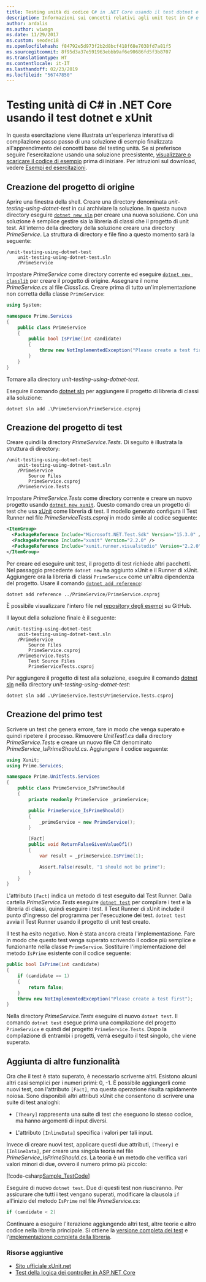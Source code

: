 ```yaml
---
title: Testing unità di codice C# in .NET Core usando il test dotnet e xUnit
description: Informazioni sui concetti relativi agli unit test in C# e .NET Core tramite un'esperienza interattiva per la creazione passo-passo di una soluzione di esempio con test dotnet e xUnit.
author: ardalis
ms.author: wiwagn
ms.date: 11/29/2017
ms.custom: seodec18
ms.openlocfilehash: f84792e5d973f2b2d8bcf418f68e7038fd7a81f5
ms.sourcegitcommit: 8f95d3a37e591963ebbb9af6e90686fd5f3b8707
ms.translationtype: HT
ms.contentlocale: it-IT
ms.lasthandoff: 02/23/2019
ms.locfileid: "56747850"
---
```

# <a name="unit-testing-c-in-net-core-using-dotnet-test-and-xunit"></a>Testing unità di C# in .NET Core usando il test dotnet e xUnit

In questa esercitazione viene illustrata un'esperienza interattiva di compilazione passo passo di una soluzione di esempio finalizzata all'apprendimento dei concetti base del testing unità. Se si preferisce seguire l'esercitazione usando una soluzione preesistente, [visualizzare o scaricare il codice di esempio](https://github.com/dotnet/samples/tree/master/core/getting-started/unit-testing-using-dotnet-test/) prima di iniziare. Per istruzioni sul download, vedere [Esempi ed esercitazioni](../../samples-and-tutorials/index.md#viewing-and-downloading-samples).

## <a name="creating-the-source-project"></a>Creazione del progetto di origine

Aprire una finestra della shell. Creare una directory denominata *unit-testing-using-dotnet-test* in cui archiviare la soluzione.
In questa nuova directory eseguire [`dotnet new sln`](../tools/dotnet-new.md) per creare una nuova soluzione. Con una soluzione è semplice gestire sia la libreria di classi che il progetto di unit test.
All'interno della directory della soluzione creare una directory *PrimeService*. La struttura di directory e file fino a questo momento sarà la seguente:

```
/unit-testing-using-dotnet-test
    unit-testing-using-dotnet-test.sln
    /PrimeService
```

Impostare *PrimeService* come directory corrente ed eseguire [`dotnet new classlib`](../tools/dotnet-new.md) per creare il progetto di origine. Assegnare il nome *PrimeService.cs* al file *Class1.cs*. Creare prima di tutto un'implementazione non corretta della classe `PrimeService`:

```csharp
using System;

namespace Prime.Services
{
    public class PrimeService
    {
        public bool IsPrime(int candidate)
        {
            throw new NotImplementedException("Please create a test first");
        }
    }
}
```

Tornare alla directory *unit-testing-using-dotnet-test*.

Eseguire il comando [dotnet sln](../tools/dotnet-sln.md) per aggiungere il progetto di libreria di classi alla soluzione:

```
dotnet sln add .\PrimeService\PrimeService.csproj
```

## <a name="creating-the-test-project"></a>Creazione del progetto di test

Creare quindi la directory *PrimeService.Tests*. Di seguito è illustrata la struttura di directory:

```
/unit-testing-using-dotnet-test
    unit-testing-using-dotnet-test.sln
    /PrimeService
        Source Files
        PrimeService.csproj
    /PrimeService.Tests
```

Impostare *PrimeService.Tests* come directory corrente e creare un nuovo progetto usando [`dotnet new xunit`](../tools/dotnet-new.md). Questo comando crea un progetto di test che usa [xUnit](https://xunit.github.io/) come libreria di test. Il modello generato configura il Test Runner nel file *PrimeServiceTests.csproj* in modo simile al codice seguente:

```xml
<ItemGroup>
  <PackageReference Include="Microsoft.NET.Test.Sdk" Version="15.3.0" />
  <PackageReference Include="xunit" Version="2.2.0" />
  <PackageReference Include="xunit.runner.visualstudio" Version="2.2.0" />
</ItemGroup>
```

Per creare ed eseguire unit test, il progetto di test richiede altri pacchetti. Nel passaggio precedente `dotnet new` ha aggiunto xUnit e il Runner di xUnit. Aggiungere ora la libreria di classi `PrimeService` come un'altra dipendenza del progetto. Usare il comando [`dotnet add reference`](../tools/dotnet-add-reference.md):

```
dotnet add reference ../PrimeService/PrimeService.csproj
```

È possibile visualizzare l'intero file nel [repository degli esempi](https://github.com/dotnet/samples/blob/master/core/getting-started/unit-testing-using-dotnet-test/PrimeService.Tests/PrimeService.Tests.csproj) su GitHub.

Il layout della soluzione finale è il seguente:

```
/unit-testing-using-dotnet-test
    unit-testing-using-dotnet-test.sln
    /PrimeService
        Source Files
        PrimeService.csproj
    /PrimeService.Tests
        Test Source Files
        PrimeServiceTests.csproj
```

Per aggiungere il progetto di test alla soluzione, eseguire il comando [dotnet sln](../tools/dotnet-sln.md) nella directory *unit-testing-using-dotnet-test*:

```
dotnet sln add .\PrimeService.Tests\PrimeService.Tests.csproj
```

## <a name="creating-the-first-test"></a>Creazione del primo test

Scrivere un test che genera errore, fare in modo che venga superato e quindi ripetere il processo. Rimuovere *UnitTest1.cs* dalla directory *PrimeService.Tests* e creare un nuovo file C# denominato *PrimeService_IsPrimeShould.cs*. Aggiungere il codice seguente:

```csharp
using Xunit;
using Prime.Services;

namespace Prime.UnitTests.Services
{
    public class PrimeService_IsPrimeShould
    {
        private readonly PrimeService _primeService;

        public PrimeService_IsPrimeShould()
        {
            _primeService = new PrimeService();
        }

        [Fact]
        public void ReturnFalseGivenValueOf1()
        {
            var result = _primeService.IsPrime(1);

            Assert.False(result, "1 should not be prime");
        }
    }
}
```

L'attributo `[Fact]` indica un metodo di test eseguito dal Test Runner. Dalla cartella *PrimeService.Tests* eseguire [`dotnet test`](../tools/dotnet-test.md) per compilare i test e la libreria di classi, quindi eseguire i test. Il Test Runner di xUnit include il punto d'ingresso del programma per l'esecuzione dei test. `dotnet test` avvia il Test Runner usando il progetto di unit test creato.

Il test ha esito negativo. Non è stata ancora creata l'implementazione. Fare in modo che questo test venga superato scrivendo il codice più semplice e funzionante nella classe `PrimeService`. Sostituire l'implementazione del metodo `IsPrime` esistente con il codice seguente:

```csharp
public bool IsPrime(int candidate)
{
    if (candidate == 1)
    {
        return false;
    }
    throw new NotImplementedException("Please create a test first");
}
```

Nella directory *PrimeService.Tests* eseguire di nuovo `dotnet test`. Il comando `dotnet test` esegue prima una compilazione del progetto `PrimeService` e quindi del progetto `PrimeService.Tests`. Dopo la compilazione di entrambi i progetti, verrà eseguito il test singolo, che viene superato.

## <a name="adding-more-features"></a>Aggiunta di altre funzionalità

Ora che il test è stato superato, è necessario scriverne altri. Esistono alcuni altri casi semplici per i numeri primi: 0, -1. È possibile aggiungerli come nuovi test, con l'attributo `[Fact]`, ma questa operazione risulta rapidamente noiosa. Sono disponibili altri attributi xUnit che consentono di scrivere una suite di test analoghi:

- `[Theory]` rappresenta una suite di test che eseguono lo stesso codice, ma hanno argomenti di input diversi.

- L'attributo `[InlineData]` specifica i valori per tali input.

Invece di creare nuovi test, applicare questi due attributi, `[Theory]` e `[InlineData]`, per creare una singola teoria nel file *PrimeService_IsPrimeShould.cs*. La teoria è un metodo che verifica vari valori minori di due, ovvero il numero primo più piccolo:

[!code-csharp[Sample_TestCode](../../../samples/core/getting-started/unit-testing-using-dotnet-test/PrimeService.Tests/PrimeService_IsPrimeShould.cs?name=Sample_TestCode)]

Eseguire di nuovo `dotnet test`. Due di questi test non riusciranno. Per assicurare che tutti i test vengano superati, modificare la clausola `if` all'inizio del metodo `IsPrime` nel file *PrimeService.cs*:

```csharp
if (candidate < 2)
```

Continuare a eseguire l'iterazione aggiungendo altri test, altre teorie e altro codice nella libreria principale. Si ottiene la [versione completa dei test](https://github.com/dotnet/samples/blob/master/core/getting-started/unit-testing-using-dotnet-test/PrimeService.Tests/PrimeService_IsPrimeShould.cs) e l'[implementazione completa della libreria](https://github.com/dotnet/samples/blob/master/core/getting-started/unit-testing-using-dotnet-test/PrimeService/PrimeService.cs).

### <a name="additional-resources"></a>Risorse aggiuntive

- [Sito ufficiale xUnit.net](https://xunit.github.io)
- [Test della logica dei controller in ASP.NET Core](/aspnet/core/mvc/controllers/testing)
